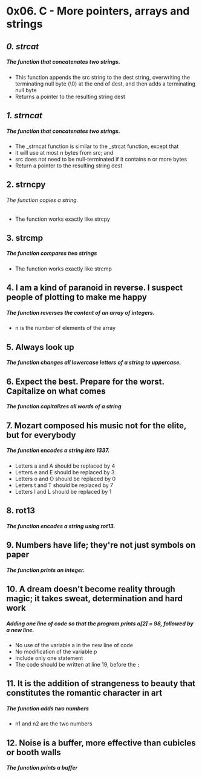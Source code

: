 # 0x06. C - More pointers, arrays and strings

## *0. strcat*
##### The function that concatenates two strings.
* This function appends the src string to the dest string, overwriting the terminating null byte (\0) at the end of dest, and then adds a terminating null byte
* Returns a pointer to the resulting string dest

## *1. strncat*
##### The function that concatenates two strings.
* The _strncat function is similar to the _strcat function, except that
* it will use at most n bytes from src; and
* src does not need to be null-terminated if it contains n or more bytes
* Return a pointer to the resulting string dest

## 2. strncpy
###### The function copies a string.
* The function works exactly like strcpy

## 3. strcmp
##### The function compares two strings
* The function works exactly like strcmp

## 4. I am a kind of paranoid in reverse. I suspect people of plotting to make me happy
##### The function reverses the content of an array of integers.
* n is the number of elements of the array

## 5. Always look up
##### The function changes all lowercase letters of a string to uppercase.

## 6. Expect the best. Prepare for the worst. Capitalize on what comes
##### The function capitalizes all words of a string

## 7. Mozart composed his music not for the elite, but for everybody
##### The function encodes a string into 1337.
* Letters a and A should be replaced by 4
* Letters e and E should be replaced by 3
* Letters o and O should be replaced by 0
* Letters t and T should be replaced by 7
* Letters l and L should be replaced by 1

## 8. rot13
##### The function encodes a string using rot13.

## 9. Numbers have life; they're not just symbols on paper
##### The function prints an integer.

## 10. A dream doesn't become reality through magic; it takes sweat, determination and hard work
##### Adding one line of code so that the program prints a[2] = 98, followed by a new line.
* No use of the variable a in the new line of code
* No modification of the variable p
* Include only one statement
* The code should be written at line 19, before the `;`

## 11. It is the addition of strangeness to beauty that constitutes the romantic character in art
##### The function adds two numbers
* n1 and n2 are the two numbers

## 12. Noise is a buffer, more effective than cubicles or booth walls
##### The function prints a buffer
